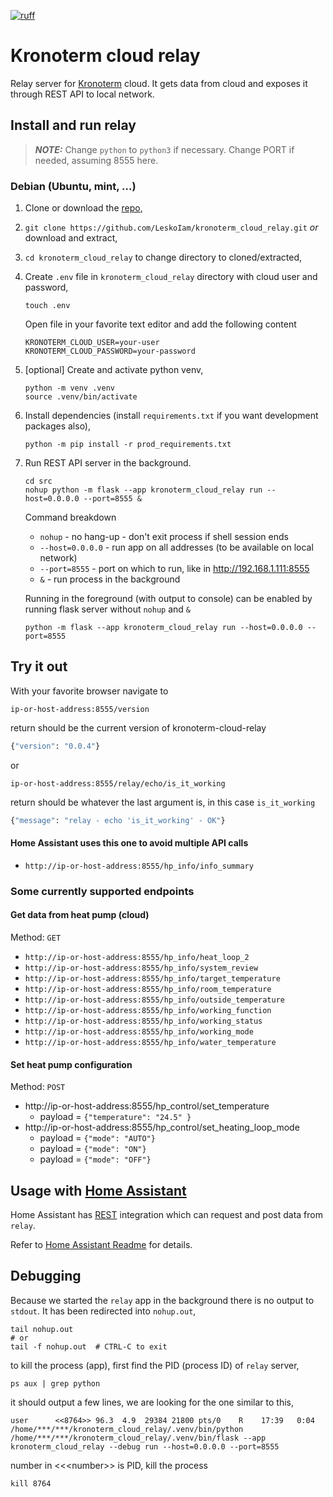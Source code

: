 [![ruff](https://github.com/LeskoIam/kronoterm_cloud_relay/actions/workflows/ruff.yml/badge.svg?branch=master)](https://github.com/LeskoIam/kronoterm_cloud_relay/actions/workflows/ruff.yml)
# Kronoterm cloud relay

Relay server for [Kronoterm](https://kronoterm.com//) cloud. It gets data from cloud and exposes it through REST API to local network. 

## Install and run relay
> **_NOTE:_**  Change `python` to `python3` if necessary. Change PORT if needed, assuming 8555 here.
### Debian (Ubuntu, mint, ...)
1. Clone or download the [repo](https://github.com/LeskoIam/kronoterm_cloud_relay),
2. `git clone https://github.com/LeskoIam/kronoterm_cloud_relay.git` *or* download and extract,
3. `cd kronoterm_cloud_relay` to change directory to cloned/extracted,
4. Create `.env` file in `kronoterm_cloud_relay` directory with cloud user and password,
   ```shell
   touch .env
   ```
   Open file in your favorite text editor and add the following content
   ```dotenv
   KRONOTERM_CLOUD_USER=your-user
   KRONOTERM_CLOUD_PASSWORD=your-password
   ```
5. [optional] Create and activate python venv,
   ```shell
   python -m venv .venv
   source .venv/bin/activate
   ```
6. Install dependencies (install `requirements.txt` if you want development packages also),
   ```shell
   python -m pip install -r prod_requirements.txt
   ```
7. Run REST API server in the background.
   ```shell
   cd src
   nohup python -m flask --app kronoterm_cloud_relay run --host=0.0.0.0 --port=8555 &
   ```
   Command breakdown
   - `nohup` - no hang-up - don't exit process if shell session ends
   - `--host=0.0.0.0` - run app on all addresses (to be available on local network)
   - `--port=8555` - port on which to run, like in http://192.168.1.111:8555
   - `&` - run process in the background
   
   Running in the foreground (with output to console) can be enabled by running flask server without `nohup` and `&`
   ```shell
   python -m flask --app kronoterm_cloud_relay run --host=0.0.0.0 --port=8555
   ```


## Try it out
With your favorite browser navigate to 

`ip-or-host-address:8555/version`

return should be the current version of kronoterm-cloud-relay
```python
{"version": "0.0.4"}
```
or

`ip-or-host-address:8555/relay/echo/is_it_working`

return should be whatever the last argument is, in this case `is_it_working`
```python
{"message": "relay - echo 'is_it_working' - OK"}
```

#### Home Assistant uses this one to avoid multiple API calls
- `http://ip-or-host-address:8555/hp_info/info_summary`

### Some currently supported endpoints
#### Get data from heat pump (cloud)
Method: `GET`
- `http://ip-or-host-address:8555/hp_info/heat_loop_2`
- `http://ip-or-host-address:8555/hp_info/system_review`
- `http://ip-or-host-address:8555/hp_info/target_temperature`
- `http://ip-or-host-address:8555/hp_info/room_temperature`
- `http://ip-or-host-address:8555/hp_info/outside_temperature`
- `http://ip-or-host-address:8555/hp_info/working_function`
- `http://ip-or-host-address:8555/hp_info/working_status`
- `http://ip-or-host-address:8555/hp_info/working_mode`
- `http://ip-or-host-address:8555/hp_info/water_temperature`
#### Set heat pump configuration
Method: `POST`
- http://ip-or-host-address:8555/hp_control/set_temperature
  - payload = `{"temperature": "24.5" }`
- http://ip-or-host-address:8555/hp_control/set_heating_loop_mode
  - payload = `{"mode": "AUTO"}`
  - payload = `{"mode": "ON"}`
  - payload = `{"mode": "OFF"}`


## Usage with [Home Assistant](https://www.home-assistant.io/)
Home Assistant has [REST](https://www.home-assistant.io/integrations/rest) integration which can request and post data from `relay`.

Refer to [Home Assistant Readme](./docs/home_assistant.md) for details.


## Debugging

   Because we started the `relay` app in the background there is no output to `stdout`. It has been redirected into
   `nohup.out`,
   ```shell
   tail nohup.out
   # or
   tail -f nohup.out  # CTRL-C to exit
   ```
   to kill the process (app), first find the PID (process ID) of `relay` server,
   ```shell
   ps aux | grep python
   ```
   it should output a few lines, we are looking for the one similar to this,
   ```shell
   user      <<8764>> 96.3  4.9  29384 21800 pts/0    R    17:39   0:04 /home/***/***/kronoterm_cloud_relay/.venv/bin/python /home/***/***/kronoterm_cloud_relay/.venv/bin/flask --app kronoterm_cloud_relay --debug run --host=0.0.0.0 --port=8555
   ```
   number in \<\<<number\>\> is PID, kill the process
   ```shell
   kill 8764
   ```
